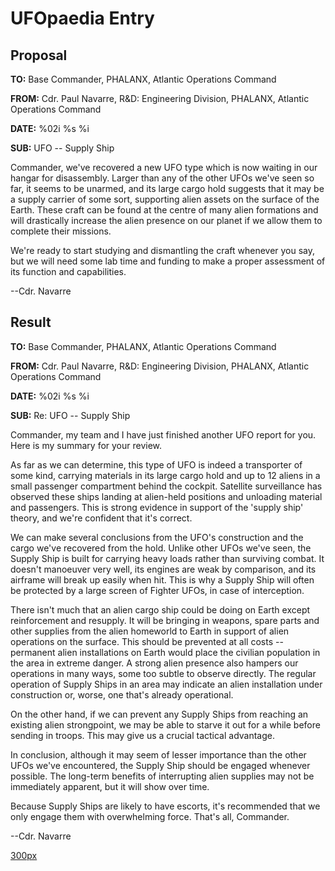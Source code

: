 # UFOpaedia Entry

## Proposal

**TO:** Base Commander, PHALANX, Atlantic Operations Command

**FROM:** Cdr. Paul Navarre, R&D: Engineering Division, PHALANX,
Atlantic Operations Command

**DATE:** %02i %s %i

**SUB:** UFO -- Supply Ship

Commander, we've recovered a new UFO type which is now waiting in our
hangar for disassembly. Larger than any of the other UFOs we've seen so
far, it seems to be unarmed, and its large cargo hold suggests that it
may be a supply carrier of some sort, supporting alien assets on the
surface of the Earth. These craft can be found at the centre of many
alien formations and will drastically increase the alien presence on our
planet if we allow them to complete their missions.

We're ready to start studying and dismantling the craft whenever you
say, but we will need some lab time and funding to make a proper
assessment of its function and capabilities.

--Cdr. Navarre

## Result

**TO:** Base Commander, PHALANX, Atlantic Operations Command

**FROM:** Cdr. Paul Navarre, R&D: Engineering Division, PHALANX,
Atlantic Operations Command

**DATE:** %02i %s %i

**SUB:** Re: UFO -- Supply Ship

Commander, my team and I have just finished another UFO report for you.
Here is my summary for your review.

As far as we can determine, this type of UFO is indeed a transporter of
some kind, carrying materials in its large cargo hold and up to 12
aliens in a small passenger compartment behind the cockpit. Satellite
surveillance has observed these ships landing at alien-held positions
and unloading material and passengers. This is strong evidence in
support of the 'supply ship' theory, and we're confident that it's
correct.

We can make several conclusions from the UFO's construction and the
cargo we've recovered from the hold. Unlike other UFOs we've seen, the
Supply Ship is built for carrying heavy loads rather than surviving
combat. It doesn't manoeuver very well, its engines are weak by
comparison, and its airframe will break up easily when hit. This is why
a Supply Ship will often be protected by a large screen of Fighter UFOs,
in case of interception.

There isn't much that an alien cargo ship could be doing on Earth except
reinforcement and resupply. It will be bringing in weapons, spare parts
and other supplies from the alien homeworld to Earth in support of alien
operations on the surface. This should be prevented at all costs --
permanent alien installations on Earth would place the civilian
population in the area in extreme danger. A strong alien presence also
hampers our operations in many ways, some too subtle to observe
directly. The regular operation of Supply Ships in an area may indicate
an alien installation under construction or, worse, one that's already
operational.

On the other hand, if we can prevent any Supply Ships from reaching an
existing alien strongpoint, we may be able to starve it out for a while
before sending in troops. This may give us a crucial tactical advantage.

In conclusion, although it may seem of lesser importance than the other
UFOs we've encountered, the Supply Ship should be engaged whenever
possible. The long-term benefits of interrupting alien supplies may not
be immediately apparent, but it will show over time.

Because Supply Ships are likely to have escorts, it's recommended that
we only engage them with overwhelming force. That's all, Commander.

--Cdr. Navarre

[300px](image:Ufo_supply.jpg "wikilink")